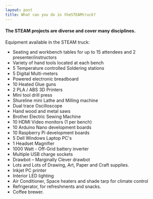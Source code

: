 ```yaml
---
layout: post
title: What can you do in theSTEAMtruck?
---
```


#### The STEAM projects are diverse and cover many disciplines.

Equipment available in the STEAM truck:
* Seating and workbench tables for up to 15 attendees and 2 presenter/instructors
* Variety of hand tools located at each bench
* 5 Temperature controlled  Soldering stations
* 5 Digital Multi-meters
* Powered electronic breadboard
* 10 Heated Glue guns
* 2 PLA / ABS 3D Printers
* Mini tool drill press
* Shureline mini Lathe and Milling machine
* Dual trace Oscilloscope
* Hand wood and metal saws
* Brother Electric Sewing Machine
* 10 HDMI Video monitors (1 per bench)
* 10 Arduino Nano development boards
* 10 Raspberry Pi development boards
* 5 Dell Windows Laptop PC's
* 1 Headset Magnifier
* 1000 Watt - Off-Grid battery inverter 
* Multiple USB charge sockets
* Drawbot – Marginally Clever drawbot
* Lots and Lots of Drawing, Art, Paper and Craft supplies.
* Inkjet PC printer
* Interior LED lighting
* Air Conditioner, Space heaters and shade tarp for climate control 
* Refrigerator, for refreshments and snacks.
* Coffee brewer.
